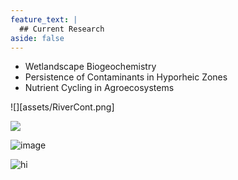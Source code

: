 ```yaml
---
feature_text: |
  ## Current Research
aside: false
---
```


* Wetlandscape Biogeochemistry
* Persistence of Contaminants in Hyporheic Zones
* Nutrient Cycling in Agroecosystems

![][assets/RiverCont.png]

<img src="landscape-ecohydrology.github.io/assets/RiverCont.jpg">

![image](assets/RiverCont.jpg)

<img src="assets/RiverCont.jpg" alt="hi" class="inline"/>
